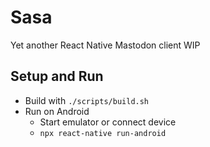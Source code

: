 # Sasa

Yet another React Native Mastodon client WIP

## Setup and Run
  - Build with `./scripts/build.sh`
  - Run on Android
    - Start emulator or connect device
    - `npx react-native run-android`